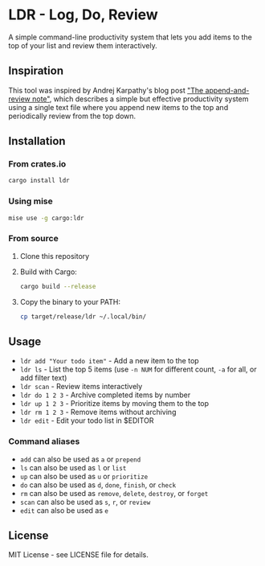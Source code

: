 # LDR - Log, Do, Review

A simple command-line productivity system that lets you add items to the top of
your list and review them interactively.

## Inspiration

This tool was inspired by Andrej Karpathy's blog post ["The append-and-review
note"](https://karpathy.bearblog.dev/the-append-and-review-note/), which
describes a simple but effective productivity system using a single text file
where you append new items to the top and periodically review from the top down.

## Installation

### From crates.io

```bash
cargo install ldr
```

### Using mise

```bash
mise use -g cargo:ldr
```

### From source

1. Clone this repository
2. Build with Cargo:

   ```bash
   cargo build --release
   ```

3. Copy the binary to your PATH:

   ```bash
   cp target/release/ldr ~/.local/bin/
   ```

## Usage

- `ldr add "Your todo item"` - Add a new item to the top
- `ldr ls` - List the top 5 items (use `-n NUM` for different count, `-a` for all, or add filter text)
- `ldr scan` - Review items interactively
- `ldr do 1 2 3` - Archive completed items by number
- `ldr up 1 2 3` - Prioritize items by moving them to the top
- `ldr rm 1 2 3` - Remove items without archiving
- `ldr edit` - Edit your todo list in $EDITOR

### Command aliases

- `add` can also be used as `a` or `prepend`
- `ls` can also be used as `l` or `list`
- `up` can also be used as `u` or `prioritize`
- `do` can also be used as `d`, `done`, `finish`, or `check`
- `rm` can also be used as `remove`, `delete`, `destroy`, or `forget`
- `scan` can also be used as `s`, `r`, or `review`
- `edit` can also be used as `e`

## License

MIT License - see LICENSE file for details.
